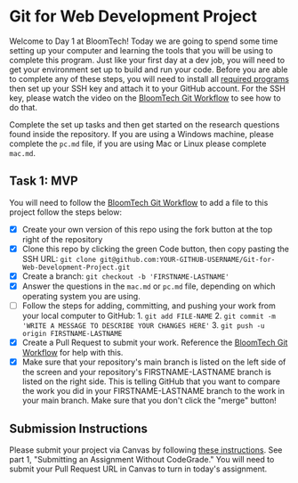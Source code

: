 # Git for Web Development Project

Welcome to Day 1 at BloomTech! Today we are going to spend some time setting up your computer and learning the tools that you will be using to complete this program. Just like your first day at a dev job, you will need to get your environment set up to build and run your code. Before you are able to complete any of these steps, you will need to install all [required programs](https://www.notion.so/bloomtech/4da087ea26dd441bbc8030198811150d?v=5c67662450d14d64b0b2b6d32b841fee) then set up your SSH key and attach it to your GitHub account. For the SSH key, please watch the video on the [BloomTech Git Workflow](https://bloomtech.notion.site/bloomtech/BloomTech-Git-Flow-Step-by-step-269f68ae3bf64eb689a8328715a179f9) to see how to do that.

Complete the set up tasks and then get started on the research questions found inside the repository. If you are using a Windows machine, please complete the `pc.md` file, if you are using Mac or Linux please complete `mac.md`.

## Task 1: MVP
You will need to follow the [BloomTech Git Workflow](https://bloomtech.notion.site/bloomtech/BloomTech-Git-Flow-Step-by-step-269f68ae3bf64eb689a8328715a179f9) to add a file to this project follow the steps below:

- [x] Create your own version of this repo using the fork button at the top right of the repository
- [x] Clone this repo by clicking the green Code button, then copy pasting the SSH URL: `git clone git@github.com:YOUR-GITHUB-USERNAME/Git-for-Web-Development-Project.git`
- [x] Create a branch: `git checkout -b 'FIRSTNAME-LASTNAME'`
- [x] Answer the questions in the `mac.md` or `pc.md` file, depending on which operating system you are using.
- [ ] Follow the steps for adding, committing, and pushing your work from your local computer to GitHub: 1. `git add FILE-NAME` 2. `git commit -m 'WRITE A MESSAGE TO DESCRIBE YOUR CHANGES HERE'` 3. `git push -u origin FIRSTNAME-LASTNAME`
- [x] Create a Pull Request to submit your work. Reference the [BloomTech Git Workflow](https://bloomtech.notion.site/bloomtech/BloomTech-Git-Flow-Step-by-step-269f68ae3bf64eb689a8328715a179f9) for help with this.
- [x] Make sure that your repository's main branch is listed on the left side of the screen and your repository's FIRSTNAME-LASTNAME branch is listed on the right side. This is telling GitHub that you want to compare the work you did in your FIRSTNAME-LASTNAME branch to the work in your main branch. Make sure that you don't click the "merge" button!

## Submission Instructions 

Please submit your project via Canvas by following [these instructions](https://bloomtech.notion.site/BloomTech-Git-Flow-Step-by-step-269f68ae3bf64eb689a8328715a179f9). See part 1, "Submitting an Assignment Without CodeGrade." You will need to submit your Pull Request URL in Canvas to turn in today's assignment.
